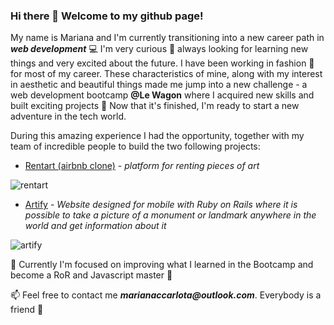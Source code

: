 


### Hi there 👋 Welcome to my github page!

My name is Mariana and I'm currently transitioning into a new career path in **_web development_** 💻
I'm very curious 👀 always looking for learning new things and very excited about the future. I have been working in fashion 👗 for most of my career. 
These characteristics of mine, along with my interest in aesthetic and beautiful things made me jump into a new challenge - a web development bootcamp **@Le Wagon**
where I acquired new skills and built exciting projects 🚀 
Now that it's finished, I'm ready to start a new adventure in the tech world.

During this amazing experience I had the opportunity, together with my team of incredible people to build the two following projects:

  - [Rentart (airbnb clone)](https://github.com/wJoenn/rentart) - _platform for renting pieces of art_
  
  ![rentart](https://user-images.githubusercontent.com/114437310/230505397-f4a61efc-e513-4652-9e33-20932f9b92b6.png)


  - [Artify](https://github.com/wJoenn/artify) - _Website designed for mobile with Ruby on Rails where it is possible to take a picture of a monument or landmark anywhere in the world and get information about it_
  
  ![artify](https://user-images.githubusercontent.com/114437310/230505410-0b827cf6-5737-4aff-93b2-079ec298bfb4.png)
  

🔭 Currently I'm focused on improving what I learned in the Bootcamp and become a RoR and Javascript master 💪

📫 Feel free to contact me **_marianaccarlota@outlook.com_**. Everybody is a friend 🍻 



<!--
**MarianaCarlota/MarianaCarlota** is a ✨ _special_ ✨ repository because its `README.md` (this file) appears on your GitHub profile.

Here are some ideas to get you started:

- 🔭 I’m currently working on ...
- 🌱 I’m currently learning ...
- 👯 I’m looking to collaborate on ...
- 🤔 I’m looking for help with ...
- 💬 Ask me about ...
- 📫 How to reach me: ...
- 😄 Pronouns: ...
- ⚡ Fun fact: ...
-->
